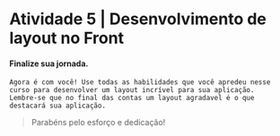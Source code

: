 # Atividade 5 | Desenvolvimento de layout no Front

#### Finalize sua jornada.

```
Agora é com você! Use todas as habilidades que você apredeu nesse curso para desenvolver um layout incrível para sua aplicação.
Lembre-se que no final das contas um layout agradavel é o que destacará sua aplicação.
```

> Parabéns pelo esforço e dedicação! 
